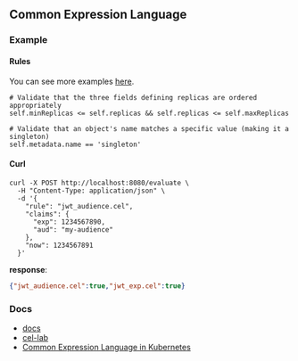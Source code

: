 ## Common Expression Language

### Example

#### Rules

You can see more examples [here](./rules).

```
# Validate that the three fields defining replicas are ordered appropriately
self.minReplicas <= self.replicas && self.replicas <= self.maxReplicas

# Validate that an object's name matches a specific value (making it a singleton)
self.metadata.name == 'singleton'
```

#### Curl

```shell
curl -X POST http://localhost:8080/evaluate \
  -H "Content-Type: application/json" \
  -d '{
    "rule": "jwt_audience.cel",
    "claims": {
      "exp": 1234567890,
      "aud": "my-audience"
    },
    "now": 1234567891
  }'
```

**response**:

```json
{"jwt_audience.cel":true,"jwt_exp.cel":true}
```

### Docs

- [docs](opensource.google.com/projects/cel)
- [cel-lab](https://codelabs.developers.google.com/codelabs/cel-go#1)
- [Common Expression Language in Kubernetes](https://kubernetes.io/docs/reference/using-api/cel/)
